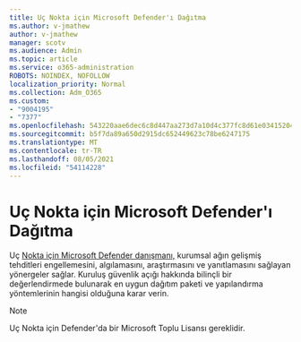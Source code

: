```yaml
---
title: Uç Nokta için Microsoft Defender'ı Dağıtma
ms.author: v-jmathew
author: v-jmathew
manager: scotv
ms.audience: Admin
ms.topic: article
ms.service: o365-administration
ROBOTS: NOINDEX, NOFOLLOW
localization_priority: Normal
ms.collection: Adm_O365
ms.custom:
- "9004195"
- "7377"
ms.openlocfilehash: 543220aae6dec6c8d447aa273d7a10d4c377fc8d61e03415204f5fd2eabe6242
ms.sourcegitcommit: b5f7da89a650d2915dc652449623c78be6247175
ms.translationtype: MT
ms.contentlocale: tr-TR
ms.lasthandoff: 08/05/2021
ms.locfileid: "54114228"
---
```

# <a name="deploy-microsoft-defender-for-endpoint"></a>Uç Nokta için Microsoft Defender'ı Dağıtma

Uç [Nokta için Microsoft Defender danışmanı,](https://go.microsoft.com/fwlink/?linkid=2146241) kurumsal ağın gelişmiş tehditleri engellemesini, algılamasını, araştırmasını ve yanıtlamasını sağlayan yönergeler sağlar. Kuruluş güvenlik açığı hakkında bilinçli bir değerlendirmede bulunarak en uygun dağıtım paketi ve yapılandırma yöntemlerinin hangisi olduğuna karar verin.

> [!NOTE]
> Uç Nokta için Defender'da bir Microsoft Toplu Lisansı gereklidir.
